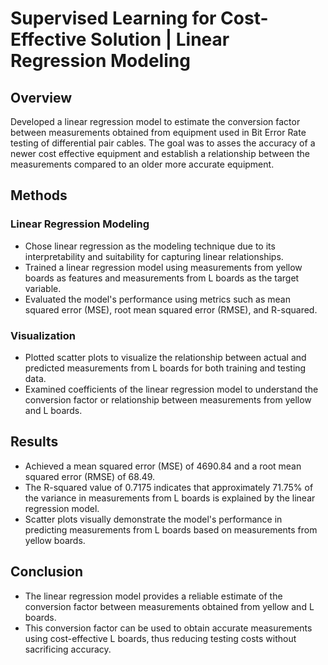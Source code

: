 # Supervised Learning for Cost-Effective Solution | Linear Regression Modeling

## Overview
Developed a linear regression model to estimate the conversion factor between measurements obtained from equipment used in Bit Error Rate testing of differential pair cables. The goal was to asses the accuracy of a newer cost effective equipment and establish a relationship between the measurements compared to an older more accurate equipment.

## Methods

### Linear Regression Modeling
- Chose linear regression as the modeling technique due to its interpretability and suitability for capturing linear relationships.
- Trained a linear regression model using measurements from yellow boards as features and measurements from L boards as the target variable.
- Evaluated the model's performance using metrics such as mean squared error (MSE), root mean squared error (RMSE), and R-squared.

### Visualization
- Plotted scatter plots to visualize the relationship between actual and predicted measurements from L boards for both training and testing data.
- Examined coefficients of the linear regression model to understand the conversion factor or relationship between measurements from yellow and L boards.

## Results
- Achieved a mean squared error (MSE) of 4690.84 and a root mean squared error (RMSE) of 68.49.
- The R-squared value of 0.7175 indicates that approximately 71.75% of the variance in measurements from L boards is explained by the linear regression model.
- Scatter plots visually demonstrate the model's performance in predicting measurements from L boards based on measurements from yellow boards.

## Conclusion
- The linear regression model provides a reliable estimate of the conversion factor between measurements obtained from yellow and L boards.
- This conversion factor can be used to obtain accurate measurements using cost-effective L boards, thus reducing testing costs without sacrificing accuracy.
